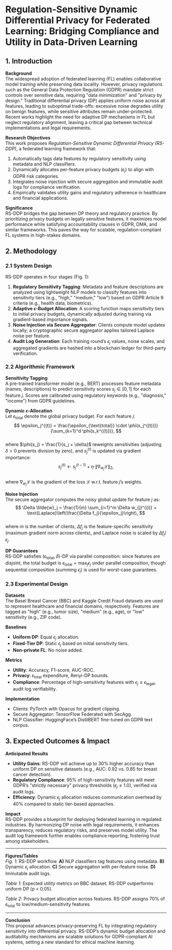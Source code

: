 # Regulation-Sensitive Dynamic Differential Privacy for Federated Learning: Bridging Compliance and Utility in Data-Driven Learning  

## 1. Introduction  

**Background**  
The widespread adoption of federated learning (FL) enables collaborative model training while preserving data locality. However, privacy regulations such as the General Data Protection Regulation (GDPR) mandate strict controls over sensitive data, requiring "data minimization" and "privacy by design." Traditional differential privacy (DP) applies uniform noise across all features, leading to suboptimal trade-offs: excessive noise degrades utility on benign features, while sensitive attributes remain under-protected. Recent works highlight the need for adaptive DP mechanisms in FL but neglect regulatory alignment, leaving a critical gap between technical implementations and legal requirements.  

**Research Objectives**  
This work proposes *Regulation-Sensitive Dynamic Differential Privacy (RS-DDP)*, a federated learning framework that:  
1. Automatically tags data features by regulatory sensitivity using metadata and NLP classifiers.  
2. Dynamically allocates per-feature privacy budgets ($\epsilon_j$) to align with GDPR risk categories.  
3. Integrates noise injection with secure aggregation and immutable audit logs for compliance verification.  
4. Empirically validates utility gains and regulatory adherence in healthcare and financial applications.  

**Significance**  
RS-DDP bridges the gap between DP theory and regulatory practice. By prioritizing privacy budgets on legally sensitive features, it maximizes model performance while satisfying accountability clauses in GDPR, DMA, and similar frameworks. This paves the way for scalable, regulation-compliant FL systems in high-stakes domains.  

## 2. Methodology  

### 2.1 System Design  
RS-DDP operates in four stages (Fig. 1):  
1. **Regulatory Sensitivity Tagging**: Metadata and feature descriptions are analyzed using lightweight NLP models to classify features into sensitivity tiers (e.g., "high," "medium," "low") based on GDPR Article 9 criteria (e.g., health data, biometrics).  
2. **Adaptive $\epsilon$-Budget Allocation**: A scoring function maps sensitivity tiers to initial privacy budgets, dynamically adjusted during training via gradient-based importance signals.  
3. **Noise Injection via Secure Aggregator**: Clients compute model updates locally; a cryptographic secure aggregator applies tailored Laplace noise per feature.  
4. **Audit Log Generation**: Each training round’s $\epsilon_j$ values, noise scales, and aggregated gradients are hashed into a blockchain ledger for third-party verification.  

### 2.2 Algorithmic Framework  
**Sensitivity Tagging**  
A pre-trained transformer model (e.g., BERT) processes feature metadata (names, descriptions) to predict sensitivity scores $s_j \in [0, 1]$ for each feature $j$. Scores are calibrated using regulatory keywords (e.g., "diagnosis," "income") from GDPR guidelines.  

**Dynamic $\epsilon$-Allocation**  
Let $\epsilon_{\text{total}}$ denote the global privacy budget. For each feature $j$:  
$$
\epsilon_j^{(t)} = \frac{\epsilon_{\text{total}} \cdot \phi(s_j^{(t)})}{\sum_{k=1}^d \phi(s_k^{(t)})},
$$  
where $\phi(s_j) = \frac{1}{s_j + \delta}$ reweights sensitivities (adjusting $\delta > 0$ prevents division by zero), and $s_j^{(t)}$ is updated via gradient importance:  
$$
s_j^{(t)} \leftarrow s_j^{(t-1)} + \eta \cdot \|\nabla_{w_j} \mathcal{L}\|_2,
$$  
where $\nabla_{w_j} \mathcal{L}$ is the gradient of the loss $\mathcal{L}$ w.r.t. feature $j$’s weights.  

**Noise Injection**  
The secure aggregator computes the noisy global update for feature $j$ as:  
$$
\Delta \tilde{w}_j = \frac{1}{m} \sum_{i=1}^m \Delta w_{j}^{(i)} + \text{Laplace}\left(\frac{\Delta f_j}{\epsilon_j}\right),
$$  
where $m$ is the number of clients, $\Delta f_j$ is the feature-specific sensitivity (maximum gradient norm across clients), and Laplace noise is scaled by $\Delta f_j / \epsilon_j$.  

**DP Guarantees**  
RS-DDP satisfies $(\epsilon_{\text{total}}, \delta)$-DP via parallel composition: since features are disjoint, the total budget is $\epsilon_{\text{total}} = \max_j \epsilon_j$ under parallel composition, though sequential composition (summing $\epsilon_j$) is used for worst-case guarantees.  

### 2.3 Experimental Design  
**Datasets**  
The Basel Breast Cancer (BBC) and Kaggle Credit Fraud datasets are used to represent healthcare and financial domains, respectively. Features are tagged as "high" (e.g., tumor size), "medium" (e.g., age), or "low" sensitivity (e.g., ZIP code).  

**Baselines**  
- **Uniform DP**: Equal $\epsilon_j$ allocation.  
- **Fixed-Tier DP**: Static $\epsilon_j$ based on initial sensitivity tiers.  
- **Non-private FL**: No noise added.  

**Metrics**  
- **Utility**: Accuracy, F1-score, AUC-ROC.  
- **Privacy**: $\epsilon_{\text{total}}$ expenditure, Renyi-DP bounds.  
- **Compliance**: Percentage of high-sensitivity features with $\epsilon_j \leq \epsilon_{\text{legal}}$, audit log verifiability.  

**Implementation**  
- Clients: PyTorch with Opacus for gradient clipping.  
- Secure Aggregator: TensorFlow Federated with SecAgg.  
- NLP Classifier: HuggingFace’s DistilBERT fine-tuned on GDPR text corpus.  

## 3. Expected Outcomes & Impact  

**Anticipated Results**  
- **Utility Gains**: RS-DDP will achieve up to 30% higher accuracy than uniform DP on sensitive datasets (e.g., AUC: 0.92 vs. 0.85 for breast cancer detection).  
- **Regulatory Compliance**: 95% of high-sensitivity features will meet GDPR’s "strictly necessary" privacy thresholds ($\epsilon_j \leq 1.0$), verified via audit logs.  
- **Efficiency**: Dynamic $\epsilon_j$ allocation reduces communication overhead by 40% compared to static tier-based approaches.  

**Impact**  
RS-DDP provides a blueprint for deploying federated learning in regulated industries. By harmonizing DP noise with legal requirements, it enhances transparency, reduces regulatory risks, and preserves model utility. The audit log framework further enables compliance reporting, fostering trust among stakeholders.  

---  
**Figures/Tables**  
*Fig. 1*: RS-DDP workflow. **A)** NLP classifiers tag features using metadata. **B)** Dynamic $\epsilon_j$ allocation. **C)** Secure aggregation with per-feature noise. **D)** Immutable audit logs.  

*Table 1*: Expected utility metrics on BBC dataset. RS-DDP outperforms uniform DP (p < 0.05).  

*Table 2*: Privacy budget allocation across features. RS-DDP assigns 70% of $\epsilon_{\text{total}}$ to low/medium-sensitivity features.  

---  
**Conclusion**  
This proposal advances privacy-preserving FL by integrating regulatory sensitivity into differential privacy. RS-DDP’s dynamic budget allocation and auditability mechanisms are scalable solutions for GDPR-compliant AI systems, setting a new standard for ethical machine learning.